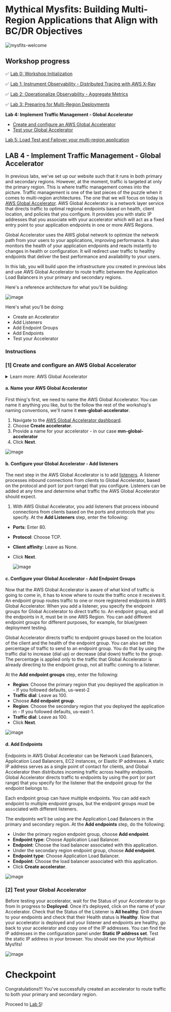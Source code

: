 # Mythical Mysfits: Building Multi-Region Applications that Align with BC/DR Objectives

![mysfits-welcome](../images/mysfits-welcome.png)

## Workshop progress
✅ [Lab 0: Workshop Initialization](../lab-0-init)

✅ [Lab 1: Instrument Observability - Distributed Tracing with AWS X-Ray](../lab-1-xray)

✅ [Lab 2: Operationalize Observability - Aggregate Metrics](../lab-2-agg)

✅ [Lab 3: Preparing for Multi-Region Deployments](../lab-3-mr-prep)

**Lab 4: Implement Traffic Management - Global Accelerator**

* [Create and configure an AWS Global Accelerator](#1-create-and-configure-an-aws-global-accelerator)
* [Test your Global Accelerator](#2-test-your-global-accelerator)

[Lab 5: Load Test and Failover your multi-region application](../lab-5-loadtest)

## LAB 4 - Implement Traffic Management - Global Accelerator

In previous labs, we've set up our website such that it runs in both primary and secondary regions. However, at the moment, traffic is targeted at only the primary region. This is where traffic management comes into the picture. Traffic management is one of the last pieces of the puzzle when it comes to multi-region architectures. The one that we will focus on today is [AWS Global Accelerator](https://aws.amazon.com/global-accelerator/). AWS Global Accelerator is a network layer service that directs traffic to optimal regional endpoints based on health, client location, and policies that you configure. It provides you with static IP addresses that you associate with your accelerator which will act as a fixed entry point to your application endpoints in one or more AWS Regions.

Global Accelerator uses the AWS global network to optimize the network path from your users to your applications, improving performance. It also monitors the health of your application endpoints and reacts instantly to changes in health or configuration. It will redirect user traffic to healthy endpoints that deliver the best performance and availability to your users.

In this lab, you will build upon the infrastructure you created in previous labs and use AWS Global Accelerator to route traffic between the Application Load Balancers in your primary and secondary regions.

Here's a reference architecture for what you'll be building:

![image](images/04-global-accelerator-architecture.png)

Here's what you'll be doing:
* Create an Accelerator
* Add Listeners
* Add Endpoint Groups
* Add Endpoints
* Test your Accelerator

### Instructions

### [1] Create and configure an AWS Global Accelerator

<details>
<summary>Learn more: AWS Global Accelerator</summary>
By default, AWS Global Accelerator will provision two (2) static IP addresses. These IP addresses are anycast from AWS edge locations so they allow access to your users from anywhere in the world and they will be automatically routed to the nearest edge to enter the AWS network. This allows you to use static IP addressing to access your application instead of DNS.

When routing, AWS Global Accelerator continues to use ALB/ELB health checks to ensure your application is up and running before routing traffic. If the health status of your application changes, AWS Global ACcelerator will route traffic to the next available endpoint. One of the benefits is that this allows you to focus on the application itself instead of working around client DNS caching for failovers.

Further reading:
* [AWS Global Accelerator FAQ](https://aws.amazon.com/global-accelerator/faqs/)
* [AWS Global Accelerator for Availability and Performance](https://aws.amazon.com/blogs/aws/new-aws-global-accelerator-for-availability-and-performance/)
</details>

#### a. Name your AWS Global Accelerator

First thing's first, we need to name the AWS Global Accelerator. You can name it anything you like, but to the follow the rest of the workshop's naming conventions, we'll name it **mm-global-accelerator**.

1. Navigate to the [AWS Global Accelerator dashboard](https://us-west-2.console.aws.amazon.com/ec2/v2/home?region=us-west-2#GlobalAcceleratorDashboard:).
2. Choose **Create accelerator**.
3. Provide a name for your accelerator - in our case **mm-global-accelerator**
4. Click **Next**.

  ![image](images/04-global-acc-name.png)

#### b. Configure your Global Accelerator - Add listeners

The next step in the AWS Global Accelerator is to add [listeners](https://docs.aws.amazon.com/global-accelerator/latest/dg/about-listeners.html). A listener processes inbound connections from clients to Global Accelerator, based on the protocol and port (or port range) that you configure. Listeners can be added at any time and determine what traffic the AWS Global Accelerator should expect.

1. With AWS Global Accelerator, you add listeners that process inbound connections from clients based on the ports and protocols that you specify. At the **Add Listeners** step, enter the following:

* **Ports**: Enter 80.
* **Protocol**: Choose TCP.
* **Client affinity**: Leave as None.
* Click **Next**.

  ![image](images/04-global-acc-listeners.png)

#### c. Configure your Global Accelerator - Add Endpoint Groups

Now that the AWS Global Accelerator is aware of what kind of traffic is going to come in, it has to know where to route the traffic once it receives it. An endpoint group routes traffic to one or more registered endpoints in AWS Global Accelerator. When you add a listener, you specify the endpoint groups for Global Accelerator to direct traffic to. An endpoint group, and all the endpoints in it, must be in one AWS Region. You can add different endpoint groups for different purposes, for example, for blue/green deployment testing.

Global Accelerator directs traffic to endpoint groups based on the location of the client and the health of the endpoint group. You can also set the percentage of traffic to send to an endpoint group. You do that by using the traffic dial to increase (dial up) or decrease (dial down) traffic to the group. The percentage is applied only to the traffic that Global Accelerator is already directing to the endpoint group, not all traffic coming to a listener.

At the **Add endpoint groups** step, enter the following:

* **Region**: Choose the primary region that you deployed the application in - If you followed defaults, us-west-2
* **Traffic dial**: Leave as 100.
* Choose **Add endpoint group**.
* **Region**: Choose the secondary region that you deployed the application in - If you followed defaults, us-east-1.
* **Traffic dial**: Leave as 100.
* Click **Next**.

![image](images/04-global-acc-endpoint-group.png)

#### d. Add Endpoints

Endpoints in AWS Global Accelerator can be Network Load Balancers, Application Load Balancers, EC2 instances, or Elastic IP addresses. A static IP address serves as a single point of contact for clients, and Global Accelerator then distributes incoming traffic across healthy endpoints. Global Accelerator directs traffic to endpoints by using the port (or port range) that you specify for the listener that the endpoint group for the endpoint belongs to.

Each endpoint group can have multiple endpoints. You can add each endpoint to multiple endpoint groups, but the endpoint groups must be associated with different listeners.

The endpoints we’ll be using are the Application Load Balancers in the primary and secondary region. At the **Add endpoints** step, do the following:

* Under the primary region endpoint group, choose **Add endpoint**.
* **Endpoint type**: Choose Application Load Balancer.
* **Endpoint**: Choose the load balancer associated with this application.
* Under the secondary region endpoint group, choose **Add endpoint**.
* **Endpoint type**: Choose Application Load Balancer.
* **Endpoint**: Choose the load balancer associated with this application.
* Click **Create accelerator**.

![image](images/04-global-acc-endpoints.png)

### [2] Test your Global Accelerator

Before testing your accelerator, wait for the Status of your Accelerator to go from In progress to **Deployed**. Once it’s deployed, click on the name of your Accelerator. Check that the Status of the Listener is **All healthy**. Drill down to your endpoints and check that their Health status is **Healthy**. Now that your accelerator is deployed and your listener and endpoints are healthy, go back to your accelerator and copy one of the IP addresses. You can find the IP addresses in the configuration panel under **Static IP address set**. Test the static IP address in your browser. You should see the your Mythical Mysfits!

![image](images/04-global-acc-static-ip.png)

# Checkpoint

Congratulations!!! You've successfully created an accelerator to route traffic to both your primary and secondary region.

Proceed to [Lab 5](../lab-5-loadtest)!
